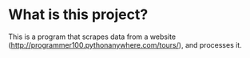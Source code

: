 # What is this project?

This is a program that scrapes data from a website (http://programmer100.pythonanywhere.com/tours/), and processes it.